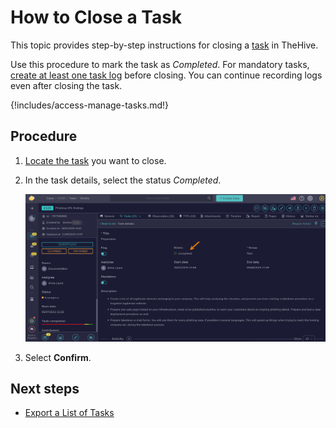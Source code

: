 # How to Close a Task

This topic provides step-by-step instructions for closing a [task](about-tasks.md) in TheHive.

Use this procedure to mark the task as *Completed*. For mandatory tasks, [create at least one task log](create-a-task-log.md) before closing. You can continue recording logs even after closing the task.

{!includes/access-manage-tasks.md!}

<h2>Procedure</h2>

1. [Locate the task](../tasks/search-for-tasks/find-a-task.md) you want to close.

2. In the task details, select the status *Completed*.

    ![Close a task](../../../images/user-guides/analyst-corner/tasks/close-tasks.png)

3. Select **Confirm**.

<h2>Next steps</h2>

* [Export a List of Tasks](export-list-of-tasks.md)